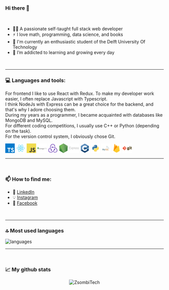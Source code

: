 ### Hi there 👋

<br>

- 👨‍🎓 A passionate self-taught full stack web developer
- :zap: I love math, programming, data science, and books
- 📖 I'm currently an enthusiastic student of the Delft University Of Technology
- 🌱 I’m addicted to learning and growing every day

<br>

---

### 💻 Languages and tools:

For frontend I like to use React with Redux. To make my developer work easier, I often replace Javascript with Typescript. <br>
I think NodeJs with Express can be a great choice for the backend, and that's why I adore choosing them.<br>
During my years as a programmer, I became acquainted with databases like MongoDB and MySQL. <br>
For different coding competitions, I usually use C++ or Python (depending on the task).<br>
For the version control system, I obviously chose Git.<br>


<code><img height="30" src="https://raw.githubusercontent.com/github/explore/5c058a388828bb5fde0bcafd4bc867b5bb3f26f3/topics/typescript/typescript.png"></code>
<code><img height="30" src="https://raw.githubusercontent.com/github/explore/80688e429a7d4ef2fca1e82350fe8e3517d3494d/topics/react/react.png"></code>
<code><img height="30" src="https://raw.githubusercontent.com/github/explore/80688e429a7d4ef2fca1e82350fe8e3517d3494d/topics/javascript/javascript.png"></code>
<code><img height="30" src="https://raw.githubusercontent.com/github/explore/80688e429a7d4ef2fca1e82350fe8e3517d3494d/topics/mongodb/mongodb.png"></code>
<code><img height="30" src="https://raw.githubusercontent.com/github/explore/80688e429a7d4ef2fca1e82350fe8e3517d3494d/topics/redux/redux.png"></code>
<code><img height="30" src="https://raw.githubusercontent.com/github/explore/80688e429a7d4ef2fca1e82350fe8e3517d3494d/topics/nodejs/nodejs.png"></code>
<code><img height="30" src="https://raw.githubusercontent.com/github/explore/80688e429a7d4ef2fca1e82350fe8e3517d3494d/topics/express/express.png"></code>
<code><img height="30" src="https://raw.githubusercontent.com/github/explore/80688e429a7d4ef2fca1e82350fe8e3517d3494d/topics/cpp/cpp.png"></code>
<code><img height="30" src="https://raw.githubusercontent.com/github/explore/80688e429a7d4ef2fca1e82350fe8e3517d3494d/topics/python/python.png"></code>
<code><img height="30" src="https://raw.githubusercontent.com/github/explore/80688e429a7d4ef2fca1e82350fe8e3517d3494d/topics/mysql/mysql.png"></code>
<code><img height="30" src="https://raw.githubusercontent.com/github/explore/80688e429a7d4ef2fca1e82350fe8e3517d3494d/topics/firebase/firebase.png"></code>
<code><img height="30" src="https://raw.githubusercontent.com/github/explore/80688e429a7d4ef2fca1e82350fe8e3517d3494d/topics/git/git.png"></code>

---

<br>

### 📫 How to find me: 
  - :office: [LinkedIn](https://www.linkedin.com/in/zsombor-horv%C3%A1th-b2a409214/)
  - :bulb: [Instagram](https://www.instagram.com/__hzsombi/)
  - 📘 [Facebook](https://www.facebook.com/zsombor.horvath.58555/)

<br>

---

### 🔝 Most used languages
  <img alt="languages" src="https://github-readme-stats.vercel.app/api/top-langs/?username=ZsombiTech&theme=github_dark&hide_border=true&hide=Jupyter%20Notebook,css,html,scss,python&layout=compact" />
  

---

<br>

###  📈 My github stats


<p align="center"> <img src="https://github-readme-stats.vercel.app/api?username=zsombitech&show_icons=true&theme=tokyonight" alt="ZsombiTech" />




